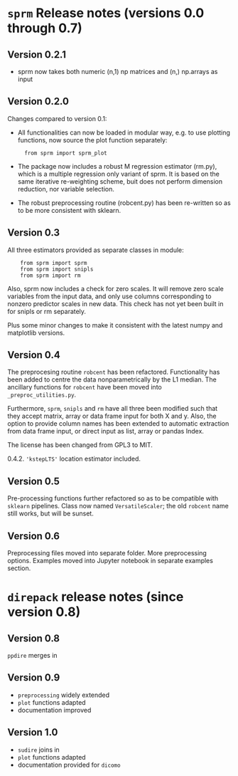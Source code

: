 `sprm` Release notes (versions 0.0 through 0.7)
====================

Version 0.2.1
-------------
- sprm now takes both numeric (n,1) np matrices and (n,) np.arrays as input 


Version 0.2.0
-------------
Changes compared to version 0.1: 
- All functionalities can now be loaded in modular way, e.g. to use plotting functions, now source the plot function separately:
        
        from sprm import sprm_plot 
        
- The package now includes a robust M regression estimator (rm.py), which is a multiple regression only variant of sprm. 
  It is based on the same iterative re-weighting scheme, buit does not perform dimension reduction, nor variable selection.
- The robust preprocessing routine (robcent.py) has been re-written so as to be more consistent with sklearn.

Version 0.3
-----------
All three estimators provided as separate classes in module:

        from sprm import sprm 
        from sprm import snipls
        from sprm import rm
        
Also, sprm now includes a check for zero scales. It will remove zero scale variables from the input data, and only use 
columns corresponding to nonzero predictor scales in new data. This check has not yet been built in for snipls or rm 
separately. 
        
Plus some minor changes to make it consistent with the latest numpy and matplotlib versions. 

Version 0.4
-----------
The preprocesing routine `robcent` has been refactored. Functionality has been 
added to centre the data nonparametrically by the L1 median. The ancillary functions
for `robcent` have been moved into `_preproc_utilities.py`. 

Furthermore, `sprm`, `snipls` and `rm` have all three been modified such that
they accept matrix, array or data frame input for both X and y. Also, the option
to provide column names has been extended to automatic extraction from data frame
input, or direct input as list, array or pandas Index. 

The license has been changed from GPL3 to MIT. 

0.4.2. `'kstepLTS'` location estimator included.


Version 0.5 
-----------
Pre-processing functions further refactored so as to be compatible with `sklearn` pipelines. 
Class now named `VersatileScaler`; the old `robcent` name still works, but will be sunset. 

Version 0.6
-----------
Preprocessing files moved into separate folder. More preprocessing options. 
Examples moved into Jupyter notebook in separate examples section.

`direpack` release notes (since version 0.8)
========================

Version 0.8
-----------
`ppdire` merges in

Version 0.9
-----------
- `preprocessing` widely extended 
- `plot` functions adapted 
- documentation improved 

Version 1.0
-----------
- `sudire` joins in
- `plot` functions adapted 
- documentation provided for `dicomo` 




 

